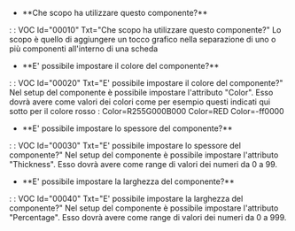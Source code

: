 - \*\*Che scopo ha utilizzare questo componente?\*\*

 :  : VOC Id="00010" Txt="Che scopo ha utilizzare questo componente?"
Lo scopo è quello di aggiungere un tocco grafico nella separazione di uno o più componenti all'interno di una scheda

- \*\*E' possibile impostare il colore del componente?\*\*

 :  : VOC Id="00020" Txt="E' possibile impostare il colore del componente?"
Nel setup del componente è possibile impostare l'attributo "Color". Esso dovrà avere come valori dei colori come per esempio questi indicati qui sotto per il colore rosso : 
Color=R255G000B000
Color=RED
Color=-ff0000

- \*\*E' possibile impostare lo spessore del componente?\*\*

 :  : VOC Id="00030" Txt="E' possibile impostare lo spessore del componente?"
Nel setup del componente è possibile impostare l'attributo "Thickness". Esso dovrà avere come range di valori dei numeri da 0 a 99.

- \*\*E' possibile impostare la larghezza del componente?\*\*

 :  : VOC Id="00040" Txt="E' possibile impostare la larghezza del componente?"
Nel setup del componente è possibile impostare l'attributo "Percentage". Esso dovrà avere come range di valori dei numeri da 0 a 999.
